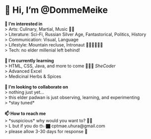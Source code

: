 <body>
<h1> 👋 Hi, I’m @DommeMeike </h1
<br>
<strong><font-weight:large> 👀 I’m interested in </strong>
      <br> > Arts: Culinary, Martial, Music 🤘🏿
      <br> > Literature: Sci-Fi, Russian Silver Age, Fantastorical, Politics, History
      <br> > Communication: Visual, Language
      <br> > Lifestyle: Mountain recluse, Intronaut 🧘🏿‍♀️👩🏿‍🚀
      <br> > Tech: no elder millenial left behind!
<br><br>
<strong>🌱 I’m currently learning </strong>
      <br> > HTML, CSS, Java, and more to come
        👩🏿‍💻 <em>SheCoder</em>
      <br> > Advanced Excel
      <br> > Medicinal Herbs & Spices
<br><br>
<strong>💞️ I’m looking to collaborate on</strong>
      <br> > nothing just yet... 
      <br> > this elder padwan is just observing, learning, and experimenting
      <br> > *stay tuned*
<br><br>
<strong>📫 How to reach me</strong>
      <br> > *suspicious* why would you want to? 🤨🧐
      <br> >    L but if you do 🤓👉🏿 cptmae.uhura@gmail.com
      <br> >      please allow 3-30 days for response 😬
</body>
<!---
DommeMeike/DommeMeike is a ✨ special ✨ repository because its `README.md` (this file) appears on your GitHub profile.
You can click the Preview link to take a look at your changes.
--->

